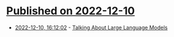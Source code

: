 # [Published on 2022-12-10](index.md)

* [2022-12-10, 16:12:02](https://news.ycombinator.com/item?id=33933772) - [Talking About Large Language Models](https://arxiv.org/abs/2212.03551)
